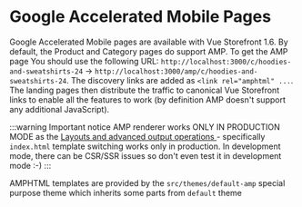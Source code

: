 # Google Accelerated Mobile Pages

Google Accelerated Mobile pages are available with Vue Storefront 1.6. By default, the Product and Category pages do support AMP. To get the AMP page You should use the following URL:
`http://localhost:3000/c/hoodies-and-sweatshirts-24` -> `http://localhost:3000/amp/c/hoodies-and-sweatshirts-24`.
The discovery links are added as `<link rel="amphtml" ...`. The landing pages then distribute the traffic to canonical Vue Storefront links to enable all the features to work (by definition AMP doesn't support any additional JavaScript).

:::warning Important notice
AMP renderer works ONLY IN PRODUCTION MODE as the [Layouts and advanced output operations
](../core-themes/layouts.md) - specifically `index.html` template switching works only in production. In development mode, there can be CSR/SSR issues so don't even test it in development mode :-)
:::

AMPHTML templates are provided by the `src/themes/default-amp` special purpose theme which inherits some parts from `default` theme
